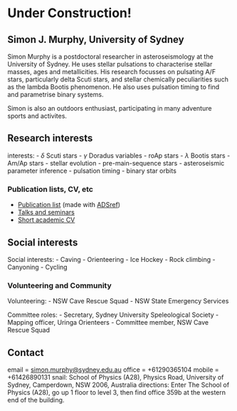 # Under Construction!

## Simon J. Murphy, University of Sydney

Simon Murphy is a postdoctoral researcher in asteroseismology at the University of Sydney. He uses stellar pulsations to characterise stellar masses, ages and metallicities. His research focusses on pulsating A/F stars, particularly delta Scuti stars, and stellar chemically peculiarities such as the lambda Bootis phenomenon. He also uses pulsation timing to find and parametrise binary systems.

Simon is also an outdoors enthusiast, participating in many adventure sports and activites.
## Research interests

interests:
    - $\delta$ Scuti stars
    - $\gamma$ Doradus variables
    - roAp stars
    - $\lambda$ Bootis stars
    - Am/Ap stars
    - stellar evolution
    - pre-main-sequence stars
    - asteroseismic parameter inference
    - pulsation timing
    - binary star orbits

### Publication lists, CV, etc

* [Publication list](https://www.dropbox.com/s/9qni389nkng53tb/publications.pdf?dl=0) (made with [ADSref](https://github.com/SimonJMurphy/ADSref))
* [Talks and seminars](https://www.dropbox.com/s/e6fwd34iix3rozp/presentations.pdf?dl=0)
* [Short academic CV](https://www.dropbox.com/s/0uvepmkof8bxjdy/Simon_J_Murphy_CV_short_2021_09.pdf?dl=0)

## Social interests

Social interests:
    - Caving
    - Orienteering
    - Ice Hockey
    - Rock climbing
    - Canyoning
    - Cycling

### Volunteering and Community

Volunteering:
    - NSW Cave Rescue Squad
    - NSW State Emergency Services

Committee roles:
    - Secretary, Sydney University Speleological Society
    - Mapping officer, Uringa Orienteers
    - Committee member, NSW Cave Rescue Squad

## Contact

email = simon.murphy@sydney.edu.au
office = +61290365104
mobile = +61426890131
snail: School of Physics (A28), Physics Road, University of Sydney, Camperdown, NSW 2006, Australia
directions: Enter The School of Physics (A28), go up 1 floor to level 3, then find office 359b at the western end of the building.
